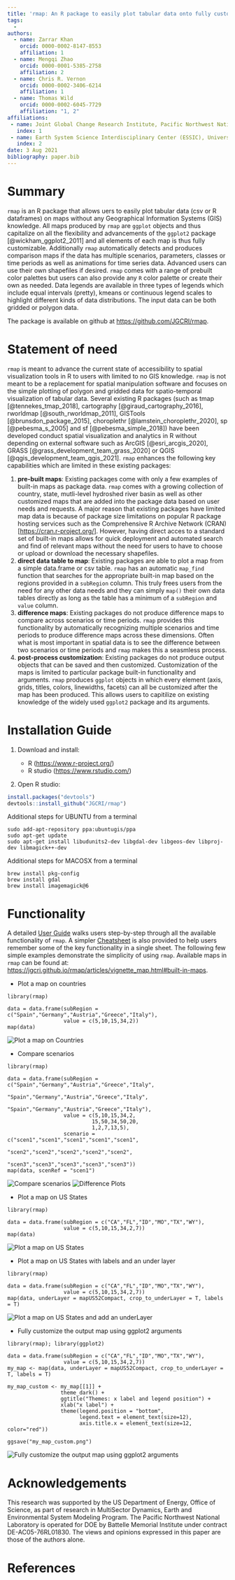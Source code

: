 ```yaml
---
title: 'rmap: An R package to easily plot tabular data onto fully customizable built-in and user-defined maps.'
tags:
  - 
authors:
  - name: Zarrar Khan
    orcid: 0000-0002-8147-8553
    affiliation: 1
  - name: Mengqi Zhao
    orcid: 0000-0001-5385-2758
    affiliation: 2 
  - name: Chris R. Vernon
    orcid: 0000-0002-3406-6214
    affiliation: 1  
  - name: Thomas Wild
    orcid: 0000-0002-6045-7729
    affiliation: "1, 2"
affiliations:
 - name: Joint Global Change Research Institute, Pacific Northwest National Laboratory, College Park, MD, USA
   index: 1
 - name: Earth System Science Interdisciplinary Center (ESSIC), University of Maryland, College Park, MD, USA
   index: 2
date: 3 Aug 2021
bibliography: paper.bib
---
```


# Summary
`rmap` is an R package that allows uers to easily plot tabular data (csv or R dataframes) on maps without any Geographical Information Systems (GIS) knowledge. All maps produced by `rmap` are `ggplot` objects and thus capitalize on all the flexibility and advancements of the `ggplot2` package [@wickham_ggplot2_2011] and all elements of each map is thus fully customizable. Additionally `rmap` automatically detects and produces comparison maps if the data has multiple scenarios, parameters, classes or time periods as well as animations for time series data. Advanced users can use their own shapefiles if desired. `rmap` comes with a range of prebuilt color palettes but users can also provide any `R` color palette or create their own as needed. Data legends are available in three types of legends which include equal intervals (pretty), kmeans or continuous legend scales to highlight different kinds of data distributions. The input data can be both gridded or polygon data. 

The package is available on github at https://github.com/JGCRI/rmap.

# Statement of need
`rmap` is meant to advance the current state of accessibility to spatial visualization tools in R to users with limited to no GIS knowledge. `rmap` is not meant to be a replacement for spatial manipulation software and focuses on the simple plotting of polygon and gridded data for spatio-temporal visualization of tabular data. Several existing R packages (such as tmap [@tennekes_tmap_2018], cartography [@giraud_cartography_2016], rworldmap [@south_rworldmap_2011], GISTools [@brunsdon_package_2015], choroplethr [@lamstein_choroplethr_2020], sp [@pebesma_s_2005] and sf [@pebesma_simple_2018]) have been developed conduct spatial visualization and analytics in R without depending on external software such as ArcGIS [@esri_arcgis_2020], GRASS [@grass_development_team_grass_2020] or QGIS [@qgis_development_team_qgis_2021]. `rmap` enhances the following key capabilities which are limited in these existing packages:

1. **pre-built maps**: Existing packages come with only a few examples of built-in maps as package data. `rmap` comes with a growing collection of  country, state, mutli-level hydroshed river basin as well as other customized maps that are added into the package data based on user needs and requests. A major reason that existing packages have limited map data is because of package size limitations on popular R package hosting services such as the Comprehensive R Archive Network (CRAN)[https://cran.r-project.org/]. However, having direct acces to a standard set of built-in maps allows for quick deployment and automated search and find of relevant maps without the need for users to have to choose or upload or download the necessary shapefiles. 
2. **direct data table to map**: Existing packages are able to plot a map from a simple data.frame or csv table. `rmap` has an automatic `map_find` function that searches for the appropriate built-in map based on the regions provided in a `subRegion` column. This truly frees users from the need for any other data needs and they can simply `map()` their own data tables directly as long as the table has a minimum of a `subRegion` and `value` column. 
3. **difference maps**: Existing packages do not produce difference maps to compare across scenarios or time periods. `rmap` provides this functionality by automatically recognizing multiple scenarios and time periods to produce difference maps across these dimensions. Often what is most important in spatial data is to see the difference between two scenarios or time periods and `rmap` makes this a seasmless process.
4. **post-process customization**: Existing packages do not produce output objects that can be saved and then customized. Customization of the maps is limited to particular package built-in functionality and arguments. `rmap` produces `ggplot` objects in which every element (axis, grids, titles, colors, linewidths, facets) can all be customized after the map has been produced. This allows users to capitilize on existing knowledge of the widely used `ggplot2` package and its arguments.


# Installation Guide

1. Download and install:
    - R (https://www.r-project.org/)
    - R studio (https://www.rstudio.com/)  
    
    
2. Open R studio:

```r
install.packages("devtools")
devtools::install_github("JGCRI/rmap")
```

Additional steps for UBUNTU from a terminal
```
sudo add-apt-repository ppa:ubuntugis/ppa
sudo apt-get update
sudo apt-get install libudunits2-dev libgdal-dev libgeos-dev libproj-dev libmagick++-dev
```

Additional steps for MACOSX from a terminal
```
brew install pkg-config
brew install gdal
brew install imagemagick@6
```

# Functionality

A detailed [User Guide](https://jgcri.github.io/rmap/articles/vignette_map.html) walks users step-by-step through all the available functionality of `rmap`. A simpler [Cheatsheet](https://jgcri.github.io/rmap/cheatsheet.pdf) is also provided to help users remember some of the key functionality in a single sheet. The following few simple examples demonstrate the simplicity of using `rmap`. Available maps in `rmap` can be found at: https://jgcri.github.io/rmap/articles/vignette_map.html#built-in-maps.

* Plot a map on countries
```
library(rmap)

data = data.frame(subRegion = c("Spain","Germany","Austria","Greece","Italy"),
                  value = c(5,10,15,34,2))
map(data)
```
![Plot a map on Countries](mapCountries.png)

* Compare scenarios
```
library(rmap)

data = data.frame(subRegion = c("Spain","Germany","Austria","Greece","Italy",
								"Spain","Germany","Austria","Greece","Italy",
								"Spain","Germany","Austria","Greece","Italy"),
                  value = c(5,10,15,34,2,
				           15,50,34,50,20,
						   1,2,7,13,5),
				  scenario = c("scen1","scen1","scen1","scen1","scen1",
							   "scen2","scen2","scen2","scen2","scen2",
							   "scen3","scen3","scen3","scen3","scen3"))
map(data, scenRef = "scen1")
```
![Compare scenarios](mapScenarios.png)
![Difference Plots](mapScenariosDiff.png)

* Plot a map on US States
```
library(rmap)

data = data.frame(subRegion = c("CA","FL","ID","MO","TX","WY"),
                  value = c(5,10,15,34,2,7))
map(data)
```
![Plot a map on US States](mapUS.PNG)

* Plot a map on US States with labels and an under layer
```
library(rmap)

data = data.frame(subRegion = c("CA","FL","ID","MO","TX","WY"),
                  value = c(5,10,15,34,2,7))
map(data, underLayer = mapUS52Compact, crop_to_underLayer = T, labels = T)
```
![Plot a map on US States and add an underLayer](mapUSCompact.png)

* Fully customize the output map using ggplot2 arguments
```
library(rmap); library(ggplot2)

data = data.frame(subRegion = c("CA","FL","ID","MO","TX","WY"),
                  value = c(5,10,15,34,2,7))
my_map <- map(data, underLayer = mapUS52Compact, crop_to_underLayer = T, labels = T)

my_map_custom <- my_map[[1]] +
				 theme_dark() +
				 ggtitle("Themes: x label and legend position") +
				 xlab("x label") +
				 theme(legend.position = "bottom",
					   legend.text = element_text(size=12),
					   axis.title.x = element_text(size=12, color="red"))

ggsave("my_map_custom.png")

```
![Fully customize the output map using ggplot2 arguments](mapUSCompactCustom.png)

# Acknowledgements
This research was supported by the US Department of Energy, Office of Science, as part of research in MultiSector Dynamics, Earth and Environmental System Modeling Program. The Pacific Northwest National Laboratory is operated for DOE by Battelle Memorial Institute under contract DE-AC05-76RL01830. The views and opinions expressed in this paper are those of the authors alone.

# References
